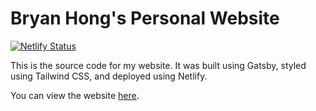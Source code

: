 # Bryan Hong's Personal Website

[![Netlify Status](https://api.netlify.com/api/v1/badges/d4fe9da9-4332-4f13-a971-3082ade84d09/deploy-status)](https://app.netlify.com/sites/bryan-hong/deploys)

This is the source code for my website. It was built using Gatsby, styled
using Tailwind CSS, and deployed using Netlify.

You can view the website [here](https://bryan-hong.netlify.app/).
